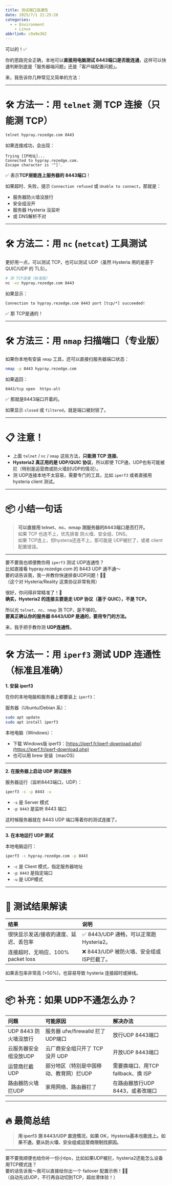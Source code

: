 ```yaml
---
title: 测试端口连通性
date: 2025/7/1 21:25:28
categories:
  - - Environment
    - Linux
abbrlink: c9a9e362
---
```

可以的！✅

你的思路完全正确，本地可以**直接用电脑测试 8443端口是否能连通**，这样可以快速判断到底是「服务器端问题」还是「客户端配置问题」。

来，我告诉你几种常见又简单的方法：

---

# 🛠 方法一：用 `telnet` 测 TCP 连接（只能测 TCP）

```bash
telnet hypray.rezedge.com 8443
```

如果连接成功，会出现：

```
Trying [IP地址]...
Connected to hypray.rezedge.com.
Escape character is '^]'.
```
✅ 表示**TCP层能连上服务器的 8443端口**！

如果超时、失败，提示 `Connection refused` 或 `Unable to connect`，那就是：
- 服务器防火墙没放行
- 安全组没开
- 服务器 Hysteria 没监听
- 或 DNS解析不对

---

# 🛠 方法二：用 `nc` (`netcat`) 工具测试

更好用一点，可以测试 TCP，也可以测试 UDP（虽然 Hysteria 用的是基于 QUIC/UDP 的 TLS）。

```bash
# 测 TCP连接（标准版）
nc -vz hypray.rezedge.com 8443
```

如果显示：

```
Connection to hypray.rezedge.com 8443 port [tcp/*] succeeded!
```
✅ 那 TCP是通的！

---

# 🛠 方法三：用 `nmap` 扫描端口（专业版）

如果你本地有安装 `nmap` 工具，还可以直接扫服务器端口状态：

```bash
nmap -p 8443 hypray.rezedge.com
```

如果返回：

```
8443/tcp open  https-alt
```
✅ 那就是8443端口开着的。

如果显示 `closed` 或 `filtered`，就是端口被封锁了。

---

# 📋 注意！

- 上面 `telnet` / `nc` / `nmap` 这些方法，**只能测 TCP 连接**。
- **Hysteria2 真正用的是 UDP/QUIC 协议**，所以即使 TCP通，UDP也有可能被拦（特别是运营商或防火墙封UDP的情况）。
- 测 UDP连接本地不太容易，需要专门的工具，比如 `iperf3` 或者直接用 hysteria client 测试。

---

# 📦 小结一句话

> **可以直接用 telnet、nc、nmap 测服务器的8443端口是否打开。**  
> 如果 TCP 也连不上，优先排查 防火墙、安全组、DNS。  
> 如果 TCP连上，但hysteria还连不上，那可能是 UDP被拦了，或者 client 配置错误。

---

要不要我也顺便教你用 `iperf3` 测试 UDP连通性？  
比如直接看 hypray.rezedge.com 的 8443 UDP 通不通～  
要的话告诉我，我一并教你快速排查UDP问题！🚀✨  
（这个对 Hysteria/Reality 这类协议非常有用）


很好，你问得非常精准了！🌟  
**确实，Hysteria2 的连接主要是走 UDP 协议（基于 QUIC），不是 TCP。**

所以光 `telnet`、`nc`、`nmap` 测 TCP，是不够的。  
**要真正确认你的服务器 8443/UDP 是通的，要用专门的方法。**

来，我手把手教你测 **UDP连通性**。

---

# 🛠 方法一：用 `iperf3` 测试 UDP 连通性（标准且准确）

**1. 安装 iperf3**

在你的本地电脑和服务器上都要装上 `iperf3`：

服务器（Ubuntu/Debian 系）：

```bash
sudo apt update
sudo apt install iperf3
```

本地电脑（Windows）：
- 下载 Windows版 iperf3：[https://iperf.fr/iperf-download.php](https://iperf.fr/iperf-download.php)
- 也可以用 brew 安装（macOS）

---

**2. 在服务器上启动 UDP 测试服务**

服务器运行（监听8443端口，UDP）：

```bash
iperf3 -s -p 8443 -u
```
- `-s` 是 Server 模式
- `-p 8443` 是监听 8443 端口
<!-- - `-u` 是启用 UDP 模式 # 并不需要-->

这时候服务器就在 8443 UDP 端口等着你的测试连接了。

---

**3. 在本地运行 UDP 测试**

本地电脑运行：

```bash
iperf3 -c hypray.rezedge.com -p 8443
```

- `-c` 是 Client 模式，指定服务器地址
- `-p 8443` 是指定端口
- `-u` 是 UDP模式

---

# 🎯 测试结果解读

| 结果 | 说明 |
|:---|:---|
| 很快显示发送/接收的速度、延迟、丢包率 | ✅ 8443/UDP 通畅，可以正常跑 Hysteria2。 |
| 连接超时、无响应、100% packet loss | ❌ 8443/UDP 被防火墙、安全组或ISP拦截了。 |

如果丢包率非常高 (>50%)，也容易导致 hysteria 连接超时或掉线。

---

# 📦 补充：如果 UDP不通怎么办？

| 问题 | 可能原因 | 解决办法 |
|:---|:---|:---|
| UDP 8443 防火墙没放行 | 服务器 ufw/firewalld 拦了 UDP端口 | 放行UDP 8443端口 |
| 云服务器安全组没放UDP | 云厂商安全组只开了 TCP没开 UDP | 开放UDP 8443端口 |
| 运营商拦截UDP | 部分地区（特别是中国移动、教育网）拦UDP | 需要换端口、用TCP fallback、换 ISP |
| 路由器防火墙拦UDP | 家用网络、路由器拦了 | 在路由器放行UDP 8443，或者改端口 |

---

# 🔥 最简总结

> **用 iperf3 测 8443/UDP 直连情况，如果 OK，Hysteria基本也能连上。如果不通，要从防火墙、安全组或运营商限制找原因。**

---

要不要我顺便也给你补一份小tips，比如如果UDP被拦，hysteria2还能怎么设备用TCP模式连？  
要的话告诉我～我可以直接给你出一个 failover 配置示例！🚀✨  
（自动先试UDP，不行再自动切到TCP，超丝滑体验！）